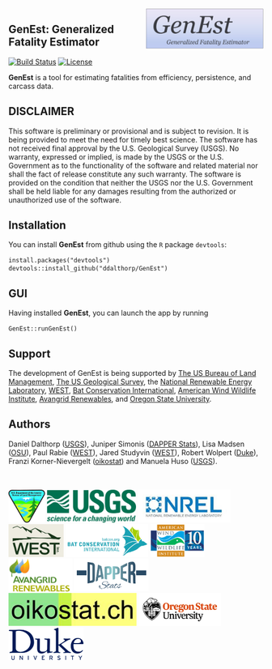 <img src = 'inst/app/www/GenEst.png' height = '80' align="right" />

## GenEst: Generalized Fatality Estimator    

[![Build Status](https://api.travis-ci.org/ddaltorp/GenEst.svg?branch=master)](https://travis-ci.org/ddaltorp/GenEst)
[![License](https://img.shields.io/badge/license-GPL%20(%3E=%203)-blue.svg)](https://raw.githubusercontent.com/ddaltorp/GenEst/master/LICENSE)

**GenEst** is a tool for estimating fatalities from efficiency, persistence,
and carcass data.

## DISCLAIMER

This software is preliminary or provisional and is subject to revision. It is
being provided to meet the need for timely best science. The software has not
received final approval by the U.S. Geological Survey (USGS). No warranty,
expressed or implied, is made by the USGS or the U.S. Government as to the
functionality of the software and related material nor shall the fact of release
constitute any such warranty. The software is provided on the condition that
neither the USGS nor the U.S. Government shall be held liable for any damages
resulting from the authorized or unauthorized use of the software.

## Installation

You can install **GenEst** from github using the `R` package `devtools`:

```
install.packages("devtools")
devtools::install_github("ddalthorp/GenEst")
```

## GUI

Having installed **GenEst**, you can launch the app by running

```
GenEst::runGenEst()
```

## Support

The development of GenEst is being supported by [The US Bureau of Land
Management](https://www.blm.gov/), [The US Geological
Survey](https://www.usgs.gov/), the [National Renewable Energy 
Laboratory](https://www.nrel.gov/),
[WEST](http://www.westconsultants.com/), [Bat Conservation
International](http://www.batcon.org/), [American 
Wind Wildlife Institute](https://awwi.org/), [Avangrid 
Renewables](http://www.avangridrenewables.us/), and [Oregon State
University](https://oregonstate.edu/). 

## Authors

Daniel Dalthorp ([USGS](https://www.usgs.gov/)), Juniper Simonis ([DAPPER
Stats](www.dapperstats.com)), Lisa Madsen ([OSU](https://oregonstate.edu/)),
Paul Rabie ([WEST](http://www.westconsultants.com/)), Jared Studyvin
([WEST](http://www.westconsultants.com/)), Robert Wolpert 
([Duke](http://www2.stat.duke.edu/~rlw/)), Franzi Korner-Nievergelt 
([oikostat](http://www.oikostat.ch/)) and Manuela Huso 
([USGS](https://www.usgs.gov/)).

<br><br>
<img src = 'inst/app/www/blm.jpg' height = '65'> <img src = 'inst/app/www/usgs.png' height = '65'> <img src = 'inst/app/www/nrel.jpg' height = '65'> <img src = 'inst/app/www/west.png' height = '65'> <img src = 'inst/app/www/bci.jpg' height = '65'> <img src = 'inst/app/www/awwi.png' height = '65'> <img src = 'inst/app/www/avangrid.png' height = '65'> <img src = 'inst/app/www/dapper.png' height = '65'> <img src = 'inst/app/www/oikostat.jpg' height = '65'> <img src = 'inst/app/www/osu.jpg' height = '65'> <img src = 'inst/app/www/duke.png' height = '65'>
